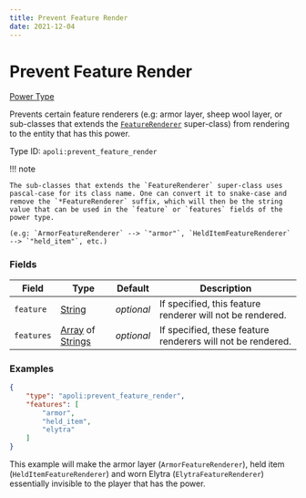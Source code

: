 ```yaml
---
title: Prevent Feature Render
date: 2021-12-04
---
```


# Prevent Feature Render

[Power Type](../power_types.md)

Prevents certain feature renderers (e.g: armor layer, sheep wool layer, or sub-classes that extends the [`FeatureRenderer`](https://maven.fabricmc.net/docs/yarn-1.18.1+build.17/net/minecraft/client/render/entity/feature/FeatureRenderer.html) super-class) from rendering to the entity that has this power.

Type ID: `apoli:prevent_feature_render`

!!! note

    The sub-classes that extends the `FeatureRenderer` super-class uses pascal-case for its class name. One can convert it to snake-case and remove the `*FeatureRenderer` suffix, which will then be the string value that can be used in the `feature` or `features` fields of the power type.

    (e.g: `ArmorFeatureRenderer` --> `"armor"`, `HeldItemFeatureRenderer` --> `"held_item"`, etc.) 


### Fields

Field | Type | Default | Description
------|------|---------|------------
`feature` | [String](../data_types/string.md) | _optional_ | If specified, this feature renderer will not be rendered.
`features` | [Array](../data_types/array.md) of [Strings](../data_types/string.md) | _optional_ | If specified, these feature renderers will not be rendered.


### Examples

```json
{
    "type": "apoli:prevent_feature_render",
    "features": [
        "armor",
        "held_item",
        "elytra"
    ]
}
```

This example will make the armor layer (`ArmorFeatureRenderer`), held item (`HeldItemFeatureRenderer`) and worn Elytra (`ElytraFeatureRenderer`) essentially invisible to the player that has the power.